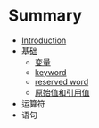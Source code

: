 # Summary

* [Introduction](README.md)
* [基础](基础.md)
  * [变量](基础/变量.md)
  * [keyword](基础/keyword.md)
  * [reserved word](基础/reserved-word.md)
  * [原始值和引用值](基础/原始值和引用值.md)
* 运算符
* 语句

